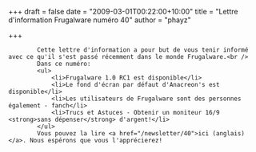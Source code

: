 
+++
draft = false
date = "2009-03-01T00:22:00+10:00"
title = "Lettre d'information Frugalware numéro 40"
author = "phayz"

+++

            Cette lettre d'information a pour but de vous tenir informé avec ce qu'il s'est passé récemment dans le monde Frugalware.<br />
            Dans ce numéro:
            <ul>
                <li>Frugalware 1.0 RC1 est disponible</li>
                <li>Le fond d'écran par défaut d'Anacreon's est disponible</li>
                <li>Les utilisateurs de Frugalware sont des personnes également - fanch</li>
                <li>Trucs et Astuces - Obtenir un moniteur 16/9 <strong>sans dépenser</strong> d'argent!</li>
            </ul>
            Vous pouvez la lire <a href="/newsletter/40">ici (anglais)</a>. Nous espérons que vous l'apprécierez!
            
        